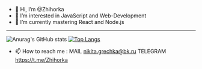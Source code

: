 - 👋 Hi, I’m @Zhihorka
- 👀 I’m interested in JavaScript and Web-Development
- 🌱 I’m currently mastering React and Node.js
- -----
![Anurag's GitHub stats](https://github-readme-stats.vercel.app/api?username=zhihorka&show_icons=true&theme=radical)
[![Top Langs](https://github-readme-stats.vercel.app/api/top-langs/?username=zhihorka)](https://github.com/zhihorka/github-readme-stats)
- 📫 How to reach me :
    MAIL
       nikita.grechka@bk.ru
    TELEGRAM
        https://t.me/Zhihorka




